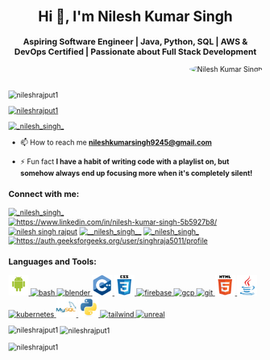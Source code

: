 <h1 align="center">Hi 👋, I'm Nilesh Kumar Singh</h1>
<h3 align="center">Aspiring Software Engineer | Java, Python, SQL | AWS & DevOps Certified | Passionate about Full Stack Development</h3>
<!-- Add this snippet for your profile image -->
<div style="text-align: right;">
  <img src="https://drive.google.com/uc?export=view&id=1Q6XV2pUmYbYVCBeZZWVxHm_YURN4OSkB" alt="Nilesh Kumar Singh" style="border-radius: 50%; width: 150px; height: 150px; margin-bottom: 20px;">
</div>
<p align="left"> <img src="https://komarev.com/ghpvc/?username=nileshrajput1&label=Profile%20views&color=0e75b6&style=flat" alt="nileshrajput1" /> </p>

<p align="left"> <a href="https://github.com/ryo-ma/github-profile-trophy"><img src="https://github-profile-trophy.vercel.app/?username=nileshrajput1" alt="nileshrajput1" /></a> </p>

<p align="left"> <a href="https://twitter.com/_nilesh_singh_" target="blank"><img src="https://img.shields.io/twitter/follow/_nilesh_singh_?logo=twitter&style=for-the-badge" alt="_nilesh_singh_" /></a> </p>

- 📫 How to reach me **nileshkumarsingh9245@gmail.com**

- ⚡ Fun fact **I have a habit of writing code with a playlist on, but somehow always end up focusing more when it's completely silent!**

<h3 align="left">Connect with me:</h3>
<p align="left">
<a href="https://twitter.com/_nilesh_singh_" target="blank"><img align="center" src="https://raw.githubusercontent.com/rahuldkjain/github-profile-readme-generator/master/src/images/icons/Social/twitter.svg" alt="_nilesh_singh_" height="30" width="40" /></a>
<a href="https://linkedin.com/in/https://www.linkedin.com/in/nilesh-kumar-singh-5b5927b8/" target="blank"><img align="center" src="https://raw.githubusercontent.com/rahuldkjain/github-profile-readme-generator/master/src/images/icons/Social/linked-in-alt.svg" alt="https://www.linkedin.com/in/nilesh-kumar-singh-5b5927b8/" height="30" width="40" /></a>
<a href="https://fb.com/nilesh singh rajput" target="blank"><img align="center" src="https://raw.githubusercontent.com/rahuldkjain/github-profile-readme-generator/master/src/images/icons/Social/facebook.svg" alt="nilesh singh rajput" height="30" width="40" /></a>
<a href="https://instagram.com/__nilesh_singh__" target="blank"><img align="center" src="https://raw.githubusercontent.com/rahuldkjain/github-profile-readme-generator/master/src/images/icons/Social/instagram.svg" alt="__nilesh_singh__" height="30" width="40" /></a>
<a href="https://www.hackerrank.com/_nilesh_singh_" target="blank"><img align="center" src="https://raw.githubusercontent.com/rahuldkjain/github-profile-readme-generator/master/src/images/icons/Social/hackerrank.svg" alt="_nilesh_singh_" height="30" width="40" /></a>
<a href="https://auth.geeksforgeeks.org/user/https://auth.geeksforgeeks.org/user/singhraja5011/profile" target="blank"><img align="center" src="https://raw.githubusercontent.com/rahuldkjain/github-profile-readme-generator/master/src/images/icons/Social/geeks-for-geeks.svg" alt="https://auth.geeksforgeeks.org/user/singhraja5011/profile" height="30" width="40" /></a>
</p>

<h3 align="left">Languages and Tools:</h3>
<p align="left"> <a href="https://developer.android.com" target="_blank" rel="noreferrer"> <img src="https://raw.githubusercontent.com/devicons/devicon/master/icons/android/android-original-wordmark.svg" alt="android" width="40" height="40"/> </a> <a href="https://www.gnu.org/software/bash/" target="_blank" rel="noreferrer"> <img src="https://www.vectorlogo.zone/logos/gnu_bash/gnu_bash-icon.svg" alt="bash" width="40" height="40"/> </a> <a href="https://www.blender.org/" target="_blank" rel="noreferrer"> <img src="https://download.blender.org/branding/community/blender_community_badge_white.svg" alt="blender" width="40" height="40"/> </a> <a href="https://www.w3schools.com/cpp/" target="_blank" rel="noreferrer"> <img src="https://raw.githubusercontent.com/devicons/devicon/master/icons/cplusplus/cplusplus-original.svg" alt="cplusplus" width="40" height="40"/> </a> <a href="https://www.w3schools.com/css/" target="_blank" rel="noreferrer"> <img src="https://raw.githubusercontent.com/devicons/devicon/master/icons/css3/css3-original-wordmark.svg" alt="css3" width="40" height="40"/> </a> <a href="https://firebase.google.com/" target="_blank" rel="noreferrer"> <img src="https://www.vectorlogo.zone/logos/firebase/firebase-icon.svg" alt="firebase" width="40" height="40"/> </a> <a href="https://cloud.google.com" target="_blank" rel="noreferrer"> <img src="https://www.vectorlogo.zone/logos/google_cloud/google_cloud-icon.svg" alt="gcp" width="40" height="40"/> </a> <a href="https://git-scm.com/" target="_blank" rel="noreferrer"> <img src="https://www.vectorlogo.zone/logos/git-scm/git-scm-icon.svg" alt="git" width="40" height="40"/> </a> <a href="https://www.w3.org/html/" target="_blank" rel="noreferrer"> <img src="https://raw.githubusercontent.com/devicons/devicon/master/icons/html5/html5-original-wordmark.svg" alt="html5" width="40" height="40"/> </a> <a href="https://www.java.com" target="_blank" rel="noreferrer"> <img src="https://raw.githubusercontent.com/devicons/devicon/master/icons/java/java-original.svg" alt="java" width="40" height="40"/> </a> <a href="https://kubernetes.io" target="_blank" rel="noreferrer"> <img src="https://www.vectorlogo.zone/logos/kubernetes/kubernetes-icon.svg" alt="kubernetes" width="40" height="40"/> </a> <a href="https://www.mysql.com/" target="_blank" rel="noreferrer"> <img src="https://raw.githubusercontent.com/devicons/devicon/master/icons/mysql/mysql-original-wordmark.svg" alt="mysql" width="40" height="40"/> </a> <a href="https://www.python.org" target="_blank" rel="noreferrer"> <img src="https://raw.githubusercontent.com/devicons/devicon/master/icons/python/python-original.svg" alt="python" width="40" height="40"/> </a> <a href="https://tailwindcss.com/" target="_blank" rel="noreferrer"> <img src="https://www.vectorlogo.zone/logos/tailwindcss/tailwindcss-icon.svg" alt="tailwind" width="40" height="40"/> </a> <a href="https://unrealengine.com/" target="_blank" rel="noreferrer"> <img src="https://raw.githubusercontent.com/kenangundogan/fontisto/036b7eca71aab1bef8e6a0518f7329f13ed62f6b/icons/svg/brand/unreal-engine.svg" alt="unreal" width="40" height="40"/> </a> </p>

<p><img align="left" src="https://github-readme-stats.vercel.app/api/top-langs?username=nileshrajput1&show_icons=true&locale=en&layout=compact" alt="nileshrajput1" /></p>

<p>&nbsp;<img align="center" src="https://github-readme-stats.vercel.app/api?username=nileshrajput1&show_icons=true&locale=en" alt="nileshrajput1" /></p>

<p><img align="center" src="https://github-readme-streak-stats.herokuapp.com/?user=nileshrajput1&" alt="nileshrajput1" /></p>
